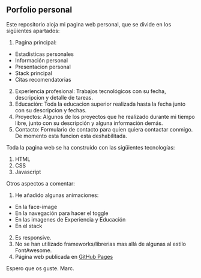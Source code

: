 ## **Porfolio personal**

Este repositorio aloja mi pagina web personal, que se divide en los sigüientes apartados:

1. Pagina principal:
 - Estadisticas personales
 - Información personal
 - Presentacion personal
 - Stack principal
 - Citas recomendatorias
2. Experiencia profesional: Trabajos tecnológicos con su fecha, descripcion y detalle de tareas.
3. Educación: Toda la educacion superior realizada hasta la fecha junto con su descripcion y fechas.
4. Proyectos: Algunos de los proyectos que he realizado durante mi tiempo libre, junto con su descripción y alguna información demás.
5. Contacto: Formulario de contacto para quien quiera contactar conmigo. De momento esta funcion esta deshabilitada.

Toda la pagina web se ha construido con las sigüientes tecnologías:

1. HTML
2. CSS
3. Javascript

Otros aspectos a comentar:

1. He añadido algunas animaciones:
 - En la face-image
 - En la navegación para hacer el toggle
 - En las imagenes de Experiencia y Educación
 - En el stack
2. Es responsive.
3. No se han utilizado frameworks/librerias mas allá de algunas al estilo FontAwesome.
4. Página web publicada en [GitHub Pages](http://marcmnc7.github.io)

Espero que os guste.
Marc.

